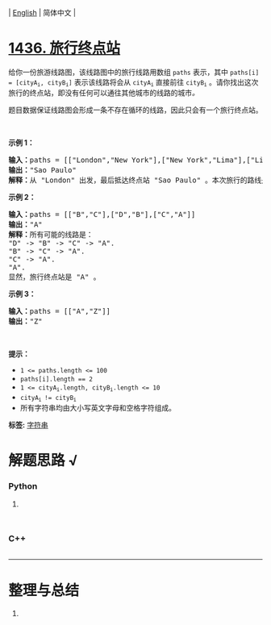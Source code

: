 | [English](README_EN.md) | 简体中文 |

# [1436. 旅行终点站](https://leetcode-cn.com/problems/destination-city)
<p>给你一份旅游线路图，该线路图中的旅行线路用数组 <code>paths</code> 表示，其中 <code>paths[i] = [cityA<sub>i</sub>, cityB<sub>i</sub>]</code> 表示该线路将会从 <code>cityA<sub>i</sub></code> 直接前往 <code>cityB<sub>i</sub></code> 。请你找出这次旅行的终点站，即没有任何可以通往其他城市的线路的城市<em>。</em></p>

<p>题目数据保证线路图会形成一条不存在循环的线路，因此只会有一个旅行终点站。</p>

<p>&nbsp;</p>

<p><strong>示例 1：</strong></p>

<pre><strong>输入：</strong>paths = [[&quot;London&quot;,&quot;New York&quot;],[&quot;New York&quot;,&quot;Lima&quot;],[&quot;Lima&quot;,&quot;Sao Paulo&quot;]]
<strong>输出：</strong>&quot;Sao Paulo&quot; 
<strong>解释：</strong>从 &quot;London&quot; 出发，最后抵达终点站 &quot;Sao Paulo&quot; 。本次旅行的路线是 &quot;London&quot; -&gt; &quot;New York&quot; -&gt; &quot;Lima&quot; -&gt; &quot;Sao Paulo&quot; 。
</pre>

<p><strong>示例 2：</strong></p>

<pre><strong>输入：</strong>paths = [[&quot;B&quot;,&quot;C&quot;],[&quot;D&quot;,&quot;B&quot;],[&quot;C&quot;,&quot;A&quot;]]
<strong>输出：</strong>&quot;A&quot;
<strong>解释：</strong>所有可能的线路是：
&quot;D&quot; -&gt; &quot;B&quot; -&gt; &quot;C&quot; -&gt; &quot;A&quot;.&nbsp;
&quot;B&quot; -&gt; &quot;C&quot; -&gt; &quot;A&quot;.&nbsp;
&quot;C&quot; -&gt; &quot;A&quot;.&nbsp;
&quot;A&quot;.&nbsp;
显然，旅行终点站是 &quot;A&quot; 。
</pre>

<p><strong>示例 3：</strong></p>

<pre><strong>输入：</strong>paths = [[&quot;A&quot;,&quot;Z&quot;]]
<strong>输出：</strong>&quot;Z&quot;
</pre>

<p>&nbsp;</p>

<p><strong>提示：</strong></p>

<ul>
	<li><code>1 &lt;= paths.length &lt;= 100</code></li>
	<li><code>paths[i].length == 2</code></li>
	<li><code>1 &lt;=&nbsp;cityA<sub>i</sub>.length,&nbsp;cityB<sub>i</sub>.length &lt;= 10</code></li>
	<li><code>cityA<sub>i&nbsp;</sub>!=&nbsp;cityB<sub>i</sub></code></li>
	<li>所有字符串均由大小写英文字母和空格字符组成。</li>
</ul>

**标签:**  [字符串](https://leetcode-cn.com/tag/string) 
# 解题思路 √

### Python

1. 

```python

```


```python

```

### C++

```cpp

```

---



# 整理与总结

1. 